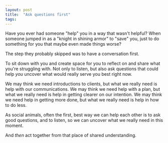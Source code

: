```yaml
---
layout: post
title:  "Ask questions first"
tags: 
---
```


Have you ever had someone "help" you in a way that wasn't helpful? When someone jumped in as a "knight in shining armor" to "save" you, just to do something for you that maybe even made things worse?

The step they probably skipped was to have a conversation first.

To sit down with you and create space for you to reflect on and share what you're struggling with. Not only to listen, but also ask questions that could help *you* uncover what would really serve you best right now.

We may think we need introductions to clients, but what we really need is help with our communications. We may think we need help with a plan, but what we really need is help in getting clearer on our intention. We may think we need help in getting more done, but what we really need is help in how to do less.

As social animals, often the first, best way we can help each other is to ask good questions, and to listen, so we can uncover what we really need in this moment.

And *then* act together from that place of shared understanding.